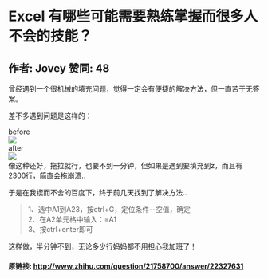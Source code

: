 # Excel 有哪些可能需要熟练掌握而很多人不会的技能？
## 作者: Jovey  赞同: 48
曾经遇到一个很机械的填充问题，觉得一定会有便捷的解决方法，但一直苦于无答案。  
  
差不多遇到问题是这样的：  
  
before  
![](http://pic2.zhimg.com/6543a05be549cbe5160360cf42d4bd33_b.jpg)  
after  
![](http://pic2.zhimg.com/d4acd7c575736c6b275d4fcd2a023951_b.jpg)  
像这种还好，拖拉就行，也要不到一分钟，但如果是遇到要填充到z，而且有2300行，简直会拖崩溃..  
  
于是在我锲而不舍的百度下，终于前几天找到了解决方法..  
  

> 1、选中A1到A23，按ctrl+G，定位条件--空值，确定  
2、在A2单元格中输入：=A1  
3、按ctrl+enter即可

  
这样做，半分钟不到，无论多少行妈妈都不用担心我加班了！

#### 原链接: http://www.zhihu.com/question/21758700/answer/22327631